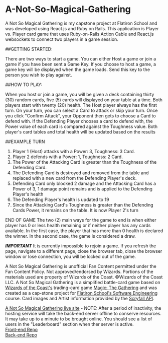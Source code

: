 # A-Not-So-Magical-Gathering

A Not So Magical Gathering is my capstone project at Flatiron School and was developed using React.js and Ruby on Rails. This application is Player vs. Player card game that uses Ruby-on-Rails Action Cable and React.js websockets to connect two players in a game session.

##GETTING STARTED:

There are two ways to start a game. You can either Host a game or join a game if you have been sent a Game Key. If you choose to host a game, a game key will be displayed when the game loads. Send this key to the person you wish to play against.

##HOW TO PLAY:

When you host or join a game, you will be given a deck containing thirty (30) random cards, five (5) cards will displayed on your table at a time. Both players start with twenty (20) health. The Host player always has the first turn. On your turn, you can select a Card to attack or skip your turn. Once you click "Confirm Attack", your Opponent then gets to choose a Card to defend with. If the Defending Player chooses a card to defend with, the Power value of each card is compared against the Toughness value. Both player's card tables and total health will be updated based on the results

##EXAMPLE TURN

1. Player 1 (Host) attacks with a Power: 3, Toughness: 3 Card.
2. Player 2 defends with a Power: 1, Toughness: 2 Card.
3. The Power of the Attacking Card is greater than the Toughness of the Defending Card.
4. The Defending Card is destroyed and removed from the table and replaced with a new card from the Defending Player's deck.
5. Defending Card only blocked 2 damage and the Attacking Card has a Power of 3, 1 damage point remains and is applied to the Defending Player's health
6. The Defending Player's health is updated to 19
7. Since the Attacking Card's Toughness is greater than the Defending Cards Power, it remains on the table. It is now Player 2's turn

END OF GAME
The two (2) main ways for the game to end is when either player has 0 or less health remaining or if neither player has any cards available. In the first case, the player that has more than 0 health is declared the winner. In the second case, the game is considered a draw.

***IMPORTANT***
It is currently impossible to rejoin a game. If you refresh the page, navigate to a different page, close the browser tab, close the browser window or lose connection, you will be locked out of the game.



A Not So Magical Gathering is unofficial Fan Content permitted under the Fan Content Policy. Not approved/endorsed by Wizards. Portions of the materials used are property of Wizards of the Coast. ©Wizards of the Coast LLC.
A Not So Magical Gathering is a simplified battle-card game based on [Wizards of the Coast's](https://company.wizards.com/en) trading-card game [Magic: The Gathering](https://magic.wizards.com/en) and was created as a cap-stone project for [Flatiron School's Software Engineering](https://flatironschool.com/courses/coding-bootcamp/) course.
Card images and Artist information provided by the [Scryfall API](https://scryfall.com/docs/api/cards).

[A Not So Magical Gathering live site](https://a-not-so-magical-gathering.onrender.com/) - NOTE: After a period of inactivity, the hosting service will take the back-end server offline to conserve resources. It may take up to a minute to be brought online. You should see a list of users in the "Leaderboard" section when ther server is active.<br>
[Front-end Repo](https://github.com/sassek70/phase-5-frontend)<br>
[Back-end Repo](https://github.com/sassek70/phase-5-backend)
